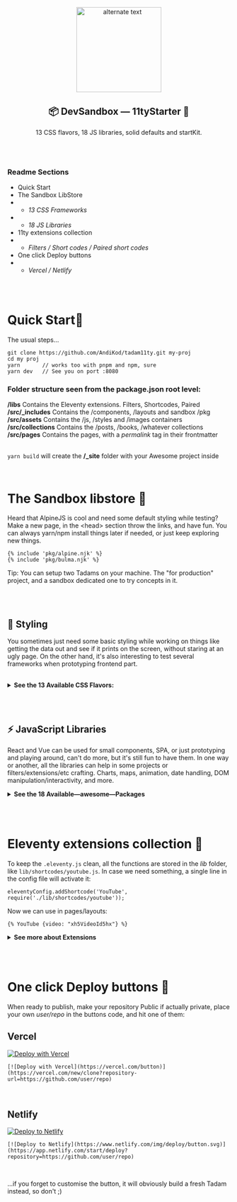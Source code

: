 

 <p align="center">
    <img src="https://mediastore-sable.vercel.app/tadam/tadam11ty.png" style="width:20vw" alt="alternate text">  
 </p>
 <h2 align="center">📦 DevSandbox — 11tyStarter 🚀</h2>
<p align="center">13 CSS flavors, 18 JS libraries, solid defaults and startKit.</p>


<br><br>

### Readme Sections

- Quick Start
- The Sandbox LibStore
- - *13 CSS Frameworks*
- - *18 JS Libraries*
- 11ty extensions collection
- - *Filters / Short codes / Paired short codes*
- One click Deploy buttons
- - *Vercel /  Netlify*


<br><br>

# Quick Start💨

The usual steps...

```
git clone https://github.com/AndiKod/tadam11ty.git my-proj
cd my proj
yarn       // works too with pnpm and npm, sure
yarn dev   // See you on port :8080
```
### Folder structure seen from the package.json root level:<br>
  **/libs**  Contains the Eleventy extensions. Filters, Shortcodes, Paired<br>
  **/src/_includes**  Contains the /components, /layouts and sandbox /pkg<br>
  **/src/assets**  Contains the /js, /styles and /images containers<br>
  **/src/collections**  Contains the /posts, /books, /whatever collections<br>
  **/src/pages**  Contains the pages, with a *permalink* tag in their frontmatter<br><br>

  `yarn build` will create the **/_site** folder with your Awesome project inside


<br>


# The Sandbox libstore 🎁

Heard that AlpineJS is cool and need some default styling while testing? Make a new page, in the &lt;head> section throw the links, and have fun.
You can always yarn/npm install things later if needed, or just keep exploring new things.

```
{% include 'pkg/alpine.njk' %}
{% include 'pkg/bulma.njk' %}
```
Tip: You can setup two Tadams on your machine. The "for production" project, and a sandbox dedicated one to try concepts in it.


<br><br>

## 🎨 Styling
You sometimes just need some basic styling while working on things like getting the data out and see if it prints on the screen, without staring at an ugly page. On the other hand, it's also interesting to test several frameworks when prototyping frontend part.

<br>

<details><summary><b>See the 13 Available CSS Flavors:</b></summary>

<br>

### Installed out of the box

- [SASS]() already included<br>
CSS with super powers.
- [WindiCSS]() already included<br>
Next generation utility-first CSS framework.<br>
Tailwind compatible syntax, plus other features.

### Alternative CSS frameworks

Utility first and similar approaches

- [Tachyons](http://tachyons.io/docs/)
Built for designing. *...with as little css as possible.*
- [Tailwind](https://tailwindcss.com/docs/installation/play-cdn)
The "Play CDN" setup for testing and prototyping
- [OpenProps](https://open-props.style/#getting-started)
Supercharged CSS variables

No classes, Just raw HTML
- [Water.css](https://watercss.kognise.dev)
A drop-in collection of CSS styles
- [MVP.css](https://andybrewer.github.io/mvp/#docs)
A minimalist stylesheet for HTML elements

Minimalist frameworks
- [Milligram](https://milligram.io)<br>
A minimalist CSS framework
- [Chota](https://jenil.github.io/chota/)
A micro (~3kb) CSS framework.

The classics
- [Bootstrap](https://getbootstrap.com)<br>
World’s most popular front-end toolkit
- [Foundation for Sites](https://get.foundation/sites/docs/)<br>
Advanced responsive front-end framework
- [Bulma](https://bulma.io/documentation/)<br>
The modern CSS framework that just works.
- [UIKit](https://getuikit.com/docs/introduction)<br>
Lightweight and modular front-end framework


 </details>


<br><br>

## ⚡ JavaScript Libraries

React and Vue can be used for small components, SPA, or just prototyping and playing around, can't do more, but it's still fun to have them. In one way or another, all the libraries can help in some projects or filters/extensions/etc crafting. Charts, maps, animation, date handling, DOM manipulation/interactivity, and more.


<details><summary><b>See the 18 Available—awesome—Packages</b></summary>

- [React](https://reactjs.org/docs/getting-started.html)<br>
Modern client-side JavaScript framework
- [Vue 3](https://v3.vuejs.org/guide/introduction.html)<br>
Modern client-side JavaScript framework
- [AlpineJS](https://alpinejs.dev/start-here)<br>
Your new, lightweight, JavaScript framework
- [Mithril](https://mithril.js.org)<br>
Modern client-side JavaScript framework
- [_Hyperscript](https://hyperscript.org/docs)<br>
Fun and readable, dependency-free DOM manipulation library & more
- [ChartJS](https://www.chartjs.org/docs/latest/)<br>
Simple yet flexible JavaScript charting
- [ApexCharts](https://apexcharts.com/docs/creating-first-javascript-chart/)<br>
Modern & Interactive Open-source Charts
- [AnimateOnScroll](https://michalsnik.github.io/aos/)<br>
Animate On Scroll Library
- [Granim](https://sarcadass.github.io/granim.js/examples.html)<br>
Fluid and interactive gradient animations library
- [Leaflet](https://leafletjs.com/reference.html)<br>
JavaScript library for mobile-friendly interactive maps
- [Moment](https://momentjs.com)<br>
Parse, validate, manipulate,and display dates and times
- [Luxon](https://moment.github.io/luxon/#/)<br>
Modern, and friendly wrapper for JavaScript dates and times
- [UmbrellaJS](https://umbrellajs.com/documentation)<br>
Tiny library for DOM manipulation and events
- [jQuery Core](https://learn.jquery.com/using-jquery-core/)<br>
jQuery is a fast, small, and feature-rich JavaScript library.
- [Voca](https://vocajs.com/#)<br>
The ultimate JavaScript string library
- [Lodash](https://lodash.com/docs/4.17.15)<br>
JS utility library delivering modularity, performance & extras
- [TaffyDB](https://taffydb.com)<br>
Library that brings database features into your project
- [Cleave](https://nosir.github.io/cleave.js/)<br>
It helps with formatting input text content automatically.

</details>


<br><br>

# Eleventy extensions collection 🔧

To keep the `.eleventy.js` clean, all the functions are stored in the *lib* folder, like `lib/shortcodes/youtube.js`. In case we need something, a single line in the config file will activate it:

```eleventyConfig.addShortcode('YouTube', require('./lib/shortcodes/youtube'));```

Now we can use in pages/layouts:

```{% YouTube {video: "xh5VideoId5hx"} %}```

<details><summary><b>See more about Extensions</b></summary>


<br><br>

## [Filters](#filters)
*[11ty.dev/docs/filters/](11ty.dev/docs/filters/)*

<br>

### Creation<br>
Create *filtername.js* with the logic, then in *.eleventy.js*
```eleventyConfig.addFilter('FilterName', require('./lib/filters/filtername'));```

### Usage<br>
```{{ someString | FilterName }} ``` or<br>
```{% for post in collections.posts | FilterName %}```

## Filters included

 ### limit
> *File:* arr-res-limit.js <br>
> *Effect:* Takes an arrays and returns the n-th most recent items <br>
> *Usage:* `{% for post in collections.posts | limit(-3) %}` <br>
> *Info:* It's the filter used on the official blog-starter project.


<br><br>

## [Shortcodes](#shortcodes)
*[11ty.dev/docs/shortcodes/](11ty.dev/docs/shortcodes/)*

### Creation
Create *shortcodename.js* with the logic, then in *.eleventy.js*
```eleventyConfig.addShortcode('ShortcodeName', require('./lib/filters/filtername'));```

### Usage
```{% codeName { propName: 'propValue' } %} ```

<br>

## Shortcodes included

<br>

 ### YouTube
> *File:* youtube.js <br>
> *Effect:* Insert a video on the page <br>
> *Usage:* `{% YouTube { video: 'xXxVidIDxXx' } %}` <br>
> *Info:* The video will take 100% width of it's container


 </details>


<br><br>

# One click Deploy buttons 🚚

When ready to publish, make your repository Public if actually private, place your own *user/repo* in the buttons code, and hit one of them:

## Vercel

[![Deploy with Vercel](https://vercel.com/button)](https://vercel.com/new/clone?repository-url=https://github.com/AndiKod/tadam11ty)

```[![Deploy with Vercel](https://vercel.com/button)](https://vercel.com/new/clone?repository-url=https://github.com/user/repo)```

<br>

## Netlify

[![Deploy to Netlify](https://www.netlify.com/img/deploy/button.svg)](https://app.netlify.com/start/deploy?repository=https://github.com/AndiKod/tadam11ty)
<br>

```[![Deploy to Netlify](https://www.netlify.com/img/deploy/button.svg)](https://app.netlify.com/start/deploy?repository=https://github.com/user/repo)```

<br>

...if you forget to customise the button, it will obviously build a fresh Tadam instead, so don't ;)


<br><br>

